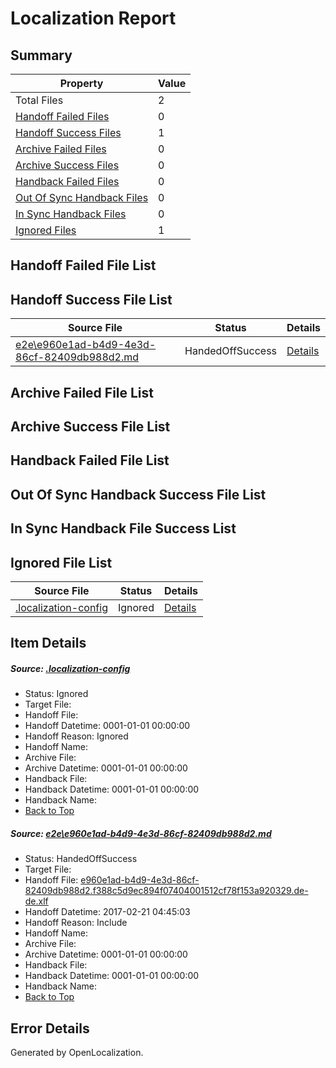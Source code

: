 # <a name='report-top'></a> Localization Report

## Summary
 Property | Value 
 -------- | ----- 
 Total Files | 2
[ Handoff Failed Files ](#handoff-failed-list)| 0
[ Handoff Success Files ](#handoff-success-list)| 1
[ Archive Failed Files ](#archive-failed-list)| 0
[ Archive Success Files ](#archive-success-list)| 0
[ Handback Failed Files ](#handback-failed-list)| 0
[ Out Of Sync Handback Files ](#outofsync-handback-success-list)| 0
[ In Sync Handback Files ](#insync-handback-success-list)| 0
[ Ignored Files ](#ignored-list)| 1

## <a name='handoff-failed-list'></a> Handoff Failed File List

## <a name='handoff-success-list'></a> Handoff Success File List
 Source File | Status | Details 
 ----------- | ------ | ------- 
 [e2e\e960e1ad-b4d9-4e3d-86cf-82409db988d2.md](https://github.com/OpenLocalizationTestOrg/ol-test4/blob/2b084e0477e002a573eec66f946769c9010d0cc0/e2e/e960e1ad-b4d9-4e3d-86cf-82409db988d2.md) | HandedOffSuccess | [Details](#992491f01a9061065cebe368327f3f8b2d8d91271)

## <a name='archive-failed-list'></a> Archive Failed File List

## <a name='archive-success-list'></a> Archive Success File List

## <a name='handback-failed-list'></a> Handback Failed File List

## <a name='outofsync-handback-success-list'></a> Out Of Sync Handback Success File List

## <a name='insync-handback-success-list'></a> In Sync Handback File Success List

## <a name='ignored-list'></a> Ignored File List
 Source File | Status | Details 
 ----------- | ------ | ------- 
 [.localization-config](https://github.com/OpenLocalizationTestOrg/ol-test4/blob/2b084e0477e002a573eec66f946769c9010d0cc0/.localization-config) | Ignored | [Details](#cb0632cf59c1387fc1742bfb9fa3c47f87e2e5c90)

## Item Details
##### <a name='cb0632cf59c1387fc1742bfb9fa3c47f87e2e5c90'></a> Source: [.localization-config](https://github.com/OpenLocalizationTestOrg/ol-test4/blob/2b084e0477e002a573eec66f946769c9010d0cc0/.localization-config)
* Status: Ignored
* Target File: 
* Handoff File: 
* Handoff Datetime: 0001-01-01 00:00:00
* Handoff Reason: Ignored
* Handoff Name: 
* Archive File: 
* Archive Datetime: 0001-01-01 00:00:00
* Handback File: 
* Handback Datetime: 0001-01-01 00:00:00
* Handback Name: 
* [Back to Top](#report-top)

##### <a name='992491f01a9061065cebe368327f3f8b2d8d91271'></a> Source: [e2e\e960e1ad-b4d9-4e3d-86cf-82409db988d2.md](https://github.com/OpenLocalizationTestOrg/ol-test4/blob/2b084e0477e002a573eec66f946769c9010d0cc0/e2e/e960e1ad-b4d9-4e3d-86cf-82409db988d2.md)
* Status: HandedOffSuccess
* Target File: 
* Handoff File: [e960e1ad-b4d9-4e3d-86cf-82409db988d2.f388c5d9ec894f07404001512cf78f153a920329.de-de.xlf](https://github.com/OpenLocalizationTestOrg/ol-test4-handoff/blob/df141bf165ee91b3e59f7e6ede759936f040cc78/ol-handoff/OpenLocalizationTestOrg/ol-test4-dede/xinjiang/ht/e960e1ad-b4d9-4e3d-86cf-82409db988d2.f388c5d9ec894f07404001512cf78f153a920329.de-de.xlf)
* Handoff Datetime: 2017-02-21 04:45:03
* Handoff Reason: Include
* Handoff Name: 
* Archive File: 
* Archive Datetime: 0001-01-01 00:00:00
* Handback File: 
* Handback Datetime: 0001-01-01 00:00:00
* Handback Name: 
* [Back to Top](#report-top)


## Error Details

Generated by OpenLocalization.
